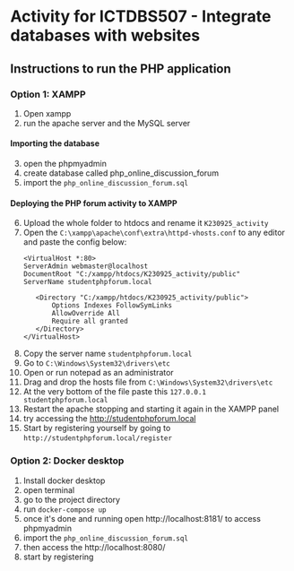 # Activity for ICTDBS507 - Integrate databases with websites

## Instructions to run the PHP application

### Option 1: XAMPP
1. Open xampp
2. run the apache server and the MySQL server

#### Importing the database
3. open the phpmyadmin
4. create database called php_online_discussion_forum
5. import the `php_online_discussion_forum.sql`

#### Deploying the PHP forum activity to XAMPP
6. Upload the whole folder to htdocs and rename it `K230925_activity`
7. Open the `C:\xampp\apache\conf\extra\httpd-vhosts.conf` to any editor and paste the config below:
    ```
   <VirtualHost *:80>
   ServerAdmin webmaster@localhost
   DocumentRoot "C:/xampp/htdocs/K230925_activity/public"
   ServerName studentphpforum.local
   
       <Directory "C:/xampp/htdocs/K230925_activity/public">
           Options Indexes FollowSymLinks
           AllowOverride All
           Require all granted
       </Directory>
   </VirtualHost>
   ```
8. Copy the server name `studentphpforum.local`
9. Go to `C:\Windows\System32\drivers\etc`
10. Open or run notepad as an administrator
11. Drag and drop the hosts file from `C:\Windows\System32\drivers\etc`
12. At the very bottom of the file paste this `127.0.0.1 studentphpforum.local`
13. Restart the apache stopping and starting it again in the XAMPP panel
14. try accessing the http://studentphpforum.local
15. Start by registering yourself by going to `http://studentphpforum.local/register`

### Option 2: Docker desktop
1. Install docker desktop
2. open terminal
3. go to the project directory
4. run `docker-compose up`
5. once it's done and running open http://localhost:8181/ to access phpmyadmin
6. import the `php_online_discussion_forum.sql`
7. then access the http://localhost:8080/
8. start by registering
